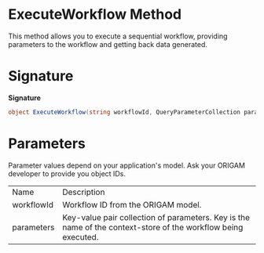 # ExecuteWorkflow Method

This method allows you to execute a sequential workflow, providing parameters to the workflow and getting back data generated.

# Signature

**Signature**

``` csharp
object ExecuteWorkflow(string workflowId, QueryParameterCollection parameters)
```

# Parameters

Parameter values depend on your application's model. Ask your ORIGAM developer to provide you object IDs.

|            |                                                                                                               |
|------------|---------------------------------------------------------------------------------------------------------------|
| Name       | Description                                                                                                   |
| workflowId | Workflow ID from the ORIGAM model.                                                                            |
| parameters | Key-value pair collection of parameters. Key is the name of the context-store of the workflow being executed. |
